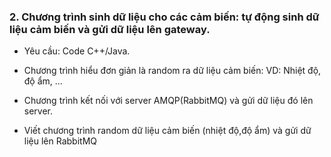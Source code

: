 ### 2. Chương trình sinh dữ liệu cho các cảm biến: tự động sinh dữ liệu cảm biến và gửi dữ liệu lên gateway.
- Yêu cầu: Code C++/Java.
- Chương trình hiểu đơn giản là random ra dữ liệu cảm biến: VD: Nhiệt độ, độ ẩm, ...
- Chương trình kết nối với server AMQP(RabbitMQ) và gửi dữ liệu đó lên server.

- Viết chương trình random dữ liệu cảm biến (nhiệt độ,độ ẩm) và gửi dữ liệu lên RabbitMQ 